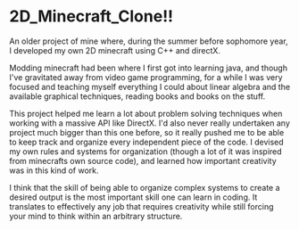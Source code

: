 <b> 2D_Minecraft_Clone!! </b>
==================

An older project of mine where, during the summer before sophomore year, I developed my own 2D minecraft using C++ and directX.

Modding minecraft had been where I first got into learning java, and though I've gravitated away from video game programming,
for a while I was very focused and teaching myself everything I could about linear algebra and the available
graphical techniques, reading books and books on the stuff. 

This project helped me learn a lot about problem solving techniques when working with a massive API like DirectX. I'd also
never really undertaken any project much bigger than this one before, so it really pushed me to be able to keep track and
organize every independent piece of the code. I devised my own rules and systems for organization (though a lot of it was
inspired from minecrafts own source code), and learned how important creativity was in this kind of work. 

I think that the skill of being able to organize complex systems to create a desired output is the most important skill one 
can learn in coding. It translates to effectively any job that requires creativity while still forcing your mind to think 
within an arbitrary structure.
